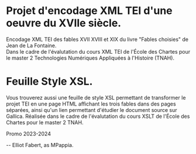 # Projet d'encodage XML TEI d'une oeuvre du XVIIe siècle. 
Encodage XML TEI des fables XVII XVIII et XIX du livre "Fables choisies" de Jean de La Fontaine.<br>
Dans le cadre de l'évalutation du cours XML TEI de l'École des Chartes pour le master 2 Technologies Numériques Appliquées à l'Histoire (TNAH).

# Feuille Style XSL.
Vous trouverez aussi une feuille de style XSL permettant de transformer le projet TEI en une page HTML affichant les trois fables dans des pages séparées, ainsi qu'un lien permettant d'étudier le document source sur Gallica. Réalisée dans le cadre de l'évalutation du cours XSLT de l'École des Chartes pour le master 2 TNAH.






Promo 2023-2024

-- Elliot Fabert, as MPappia.
